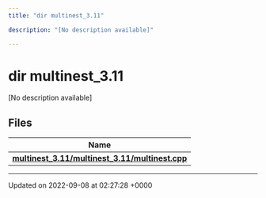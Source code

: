 ```yaml
---
title: "dir multinest_3.11"

description: "[No description available]"

---
```


# dir multinest_3.11

[No description available]

## Files

| Name           |
| -------------- |
| **[multinest_3.11/multinest_3.11/multinest.cpp](/documentation/code/files/multinest__3_811_2multinest_8cpp/#file-multinest-3-11-multinest-3-11-multinest-cpp)**  |






-------------------------------

Updated on 2022-09-08 at 02:27:28 +0000
